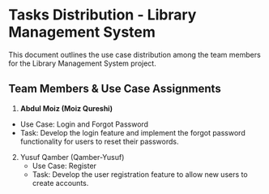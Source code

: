 # Tasks Distribution - Library Management System

This document outlines the use case distribution among the team members for the Library Management System project.

## Team Members & Use Case Assignments
1.  **Abdul Moiz (Moiz Qureshi)**  
   - Use Case: Login and Forgot Password
   - Task: Develop the login feature and implement the forgot password functionality for users to reset their passwords.

2. Yusuf Qamber (Qamber-Yusuf)
   - Use Case: Register
   - Task: Develop the user registration feature to allow new users to create accounts.
